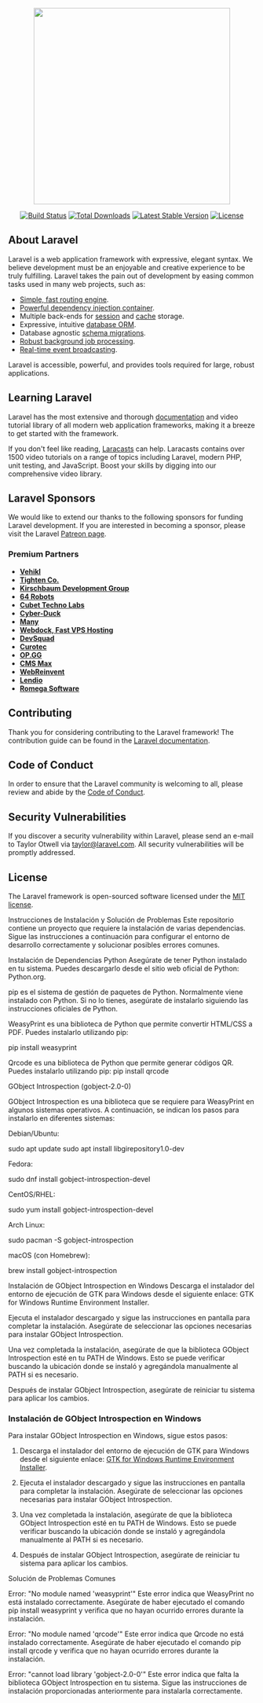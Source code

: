 <p align="center"><a href="https://laravel.com" target="_blank"><img src="https://raw.githubusercontent.com/laravel/art/master/logo-lockup/5%20SVG/2%20CMYK/1%20Full%20Color/laravel-logolockup-cmyk-red.svg" width="400"></a></p>

<p align="center">
<a href="https://travis-ci.org/laravel/framework"><img src="https://travis-ci.org/laravel/framework.svg" alt="Build Status"></a>
<a href="https://packagist.org/packages/laravel/framework"><img src="https://img.shields.io/packagist/dt/laravel/framework" alt="Total Downloads"></a>
<a href="https://packagist.org/packages/laravel/framework"><img src="https://img.shields.io/packagist/v/laravel/framework" alt="Latest Stable Version"></a>
<a href="https://packagist.org/packages/laravel/framework"><img src="https://img.shields.io/packagist/l/laravel/framework" alt="License"></a>
</p>

## About Laravel

Laravel is a web application framework with expressive, elegant syntax. We believe development must be an enjoyable and creative experience to be truly fulfilling. Laravel takes the pain out of development by easing common tasks used in many web projects, such as:

- [Simple, fast routing engine](https://laravel.com/docs/routing).
- [Powerful dependency injection container](https://laravel.com/docs/container).
- Multiple back-ends for [session](https://laravel.com/docs/session) and [cache](https://laravel.com/docs/cache) storage.
- Expressive, intuitive [database ORM](https://laravel.com/docs/eloquent).
- Database agnostic [schema migrations](https://laravel.com/docs/migrations).
- [Robust background job processing](https://laravel.com/docs/queues).
- [Real-time event broadcasting](https://laravel.com/docs/broadcasting).

Laravel is accessible, powerful, and provides tools required for large, robust applications.

## Learning Laravel

Laravel has the most extensive and thorough [documentation](https://laravel.com/docs) and video tutorial library of all modern web application frameworks, making it a breeze to get started with the framework.

If you don't feel like reading, [Laracasts](https://laracasts.com) can help. Laracasts contains over 1500 video tutorials on a range of topics including Laravel, modern PHP, unit testing, and JavaScript. Boost your skills by digging into our comprehensive video library.

## Laravel Sponsors

We would like to extend our thanks to the following sponsors for funding Laravel development. If you are interested in becoming a sponsor, please visit the Laravel [Patreon page](https://patreon.com/taylorotwell).

### Premium Partners

- **[Vehikl](https://vehikl.com/)**
- **[Tighten Co.](https://tighten.co)**
- **[Kirschbaum Development Group](https://kirschbaumdevelopment.com)**
- **[64 Robots](https://64robots.com)**
- **[Cubet Techno Labs](https://cubettech.com)**
- **[Cyber-Duck](https://cyber-duck.co.uk)**
- **[Many](https://www.many.co.uk)**
- **[Webdock, Fast VPS Hosting](https://www.webdock.io/en)**
- **[DevSquad](https://devsquad.com)**
- **[Curotec](https://www.curotec.com/services/technologies/laravel/)**
- **[OP.GG](https://op.gg)**
- **[CMS Max](https://www.cmsmax.com/)**
- **[WebReinvent](https://webreinvent.com/?utm_source=laravel&utm_medium=github&utm_campaign=patreon-sponsors)**
- **[Lendio](https://lendio.com)**
- **[Romega Software](https://romegasoftware.com)**

## Contributing

Thank you for considering contributing to the Laravel framework! The contribution guide can be found in the [Laravel documentation](https://laravel.com/docs/contributions).

## Code of Conduct

In order to ensure that the Laravel community is welcoming to all, please review and abide by the [Code of Conduct](https://laravel.com/docs/contributions#code-of-conduct).

## Security Vulnerabilities

If you discover a security vulnerability within Laravel, please send an e-mail to Taylor Otwell via [taylor@laravel.com](mailto:taylor@laravel.com). All security vulnerabilities will be promptly addressed.

## License

The Laravel framework is open-sourced software licensed under the [MIT license](https://opensource.org/licenses/MIT).



Instrucciones de Instalación y Solución de Problemas
Este repositorio contiene un proyecto que requiere la instalación de varias dependencias. Sigue las instrucciones a continuación para configurar el entorno de desarrollo correctamente y solucionar posibles errores comunes.

Instalación de Dependencias
Python
Asegúrate de tener Python instalado en tu sistema. Puedes descargarlo desde el sitio web oficial de Python: Python.org.


pip es el sistema de gestión de paquetes de Python. Normalmente viene instalado con Python. Si no lo tienes, asegúrate de instalarlo siguiendo las instrucciones oficiales de Python.

WeasyPrint es una biblioteca de Python que permite convertir HTML/CSS a PDF. Puedes instalarlo utilizando pip:

pip install weasyprint

Qrcode es una biblioteca de Python que permite generar códigos QR. Puedes instalarlo utilizando pip:
pip install qrcode

GObject Introspection (gobject-2.0-0)

GObject Introspection es una biblioteca que se requiere para WeasyPrint en algunos sistemas operativos. A continuación, se indican los pasos para instalarlo en diferentes sistemas:

Debian/Ubuntu:

sudo apt update
sudo apt install libgirepository1.0-dev


Fedora:

sudo dnf install gobject-introspection-devel


CentOS/RHEL:

sudo yum install gobject-introspection-devel


Arch Linux:

sudo pacman -S gobject-introspection


macOS (con Homebrew):

brew install gobject-introspection

Instalación de GObject Introspection en Windows
Descarga el instalador del entorno de ejecución de GTK para Windows desde el siguiente enlace: GTK for Windows Runtime Environment Installer.

Ejecuta el instalador descargado y sigue las instrucciones en pantalla para completar la instalación. Asegúrate de seleccionar las opciones necesarias para instalar GObject Introspection.

Una vez completada la instalación, asegúrate de que la biblioteca GObject Introspection esté en tu PATH de Windows. Esto se puede verificar buscando la ubicación donde se instaló y agregándola manualmente al PATH si es necesario.

Después de instalar GObject Introspection, asegúrate de reiniciar tu sistema para aplicar los cambios.
### Instalación de GObject Introspection en Windows

Para instalar GObject Introspection en Windows, sigue estos pasos:

1. Descarga el instalador del entorno de ejecución de GTK para Windows desde el siguiente enlace: [GTK for Windows Runtime Environment Installer](https://github.com/tschoonj/GTK-for-Windows-Runtime-Environment-Installer).

2. Ejecuta el instalador descargado y sigue las instrucciones en pantalla para completar la instalación. Asegúrate de seleccionar las opciones necesarias para instalar GObject Introspection.

3. Una vez completada la instalación, asegúrate de que la biblioteca GObject Introspection esté en tu PATH de Windows. Esto se puede verificar buscando la ubicación donde se instaló y agregándola manualmente al PATH si es necesario.

4. Después de instalar GObject Introspection, asegúrate de reiniciar tu sistema para aplicar los cambios.


Solución de Problemas Comunes

Error: "No module named 'weasyprint'"
Este error indica que WeasyPrint no está instalado correctamente. Asegúrate de haber ejecutado el comando pip install weasyprint y verifica que no hayan ocurrido errores durante la instalación.

Error: "No module named 'qrcode'"
Este error indica que Qrcode no está instalado correctamente. Asegúrate de haber ejecutado el comando pip install qrcode y verifica que no hayan ocurrido errores durante la instalación.

Error: "cannot load library 'gobject-2.0-0'"
Este error indica que falta la biblioteca GObject Introspection en tu sistema. Sigue las instrucciones de instalación proporcionadas anteriormente para instalarla correctamente.
